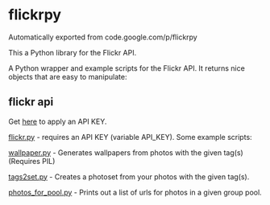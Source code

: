 # flickrpy
Automatically exported from code.google.com/p/flickrpy

This a Python library for the Flickr API.

A Python wrapper and example scripts for the Flickr API. It returns nice objects that are easy to manipulate:

## flickr api
Get [here](https://www.flickr.com/services/apps/create/apply/?) to apply an API KEY.

[flickr.py](https://github.com/mrlittlepig/flickrpy/blob/master/flickr.py) - requires an API KEY (variable API_KEY).
Some example scripts:

[wallpaper.py](https://github.com/mrlittlepig/flickrpy/blob/master/wallpaper.py) - Generates wallpapers from photos with the given tag(s) (Requires PIL)

[tags2set.py](https://github.com/mrlittlepig/flickrpy/blob/master/tags2set.py) - Creates a photoset from your photos with the given tag(s).

[photos_for_pool.py](https://github.com/mrlittlepig/flickrpy/blob/master/photos_for_pool.py) - Prints out a list of urls for photos in a given group pool.
